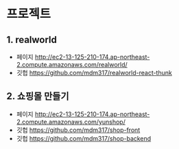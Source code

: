 # 프로젝트
## 1. realworld 
- 페이지 <http://ec2-13-125-210-174.ap-northeast-2.compute.amazonaws.com/realworld/>
- 깃헙 <https://github.com/mdm317/realworld-react-thunk>   
## 2. 쇼핑몰 만들기
- 페이지 <http://ec2-13-125-210-174.ap-northeast-2.compute.amazonaws.com/yunshop/>
- 깃헙 <https://github.com/mdm317/shop-front> 
- 깃헙 <https://github.com/mdm317/shop-backend>
